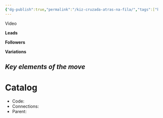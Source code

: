 ```yaml
---
{"dg-publish":true,"permalink":"/kiz-cruzada-atras-na-fila/","tags":["kizomba/step","todo"],"created":"2025-01-29T14:49:04.414-05:00","updated":"2025-01-29T14:49:09.415-05:00"}
---
```



Video

**Leads**

**Followers**

**Variations**

*Key elements of the move*
- 

# Catalog

- Code: 
- Connections: 
- Parent: 